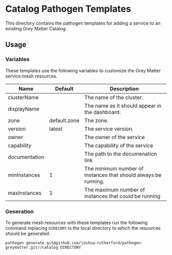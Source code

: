 # Catalog Pathogen Templates
This directory contains the pathogen templates for adding a service to an existing Grey Matter Catalog.

## Usage

### Variables
These templates use the following variables to customize the Grey Matter service mesh resources.

| Name          | Default      | Description                                                    |
| ------------- | ------------ | -------------------------------------------------------------- |
| clusterName   |              | The name of the cluster.                                       |
| displayName   |              | The name as it should appear in the dashboard.                 |
| zone          | default.zone | The zone.                                                      |
| version       | latest       | The service  version.                                          |
| owner         |              | The owner of the service                                       |
| capability    |              | The capability of the service                                  |
| documentation |              | The path to the documenation link                              |
| minInstances  | 1            | The minimum number of instances that should always be running. |
| maxInstances  | 1            | The maximum number of instances that could be running          |

### Generation
To generate mesh resources with these templates run the following command replacing `DIRECORY` is the local directory to which the resources should be generated.

    pathogen generate git@github.com/joshua-rutherford/pathogen-greymatter.git//catalog DIRECTORY
